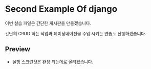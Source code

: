 # Second Example Of django

이번 실습 파일은 간단한 게시판을 만들겠습니다. 

간단히 CRUD 하는 작업과 페이징네이션을 주입 시키는 연습도 진행하겠습니다.

## Preview

- 실행 스크린샷은 완성 되는데로 올리겠습니다.